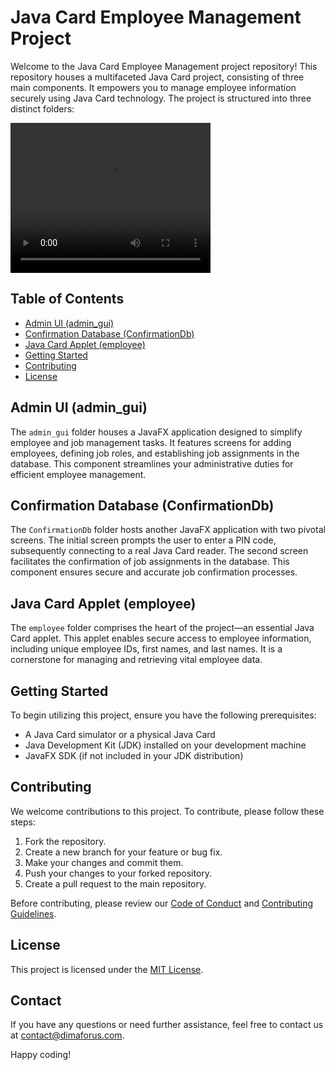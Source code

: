 # Java Card Employee Management Project

Welcome to the Java Card Employee Management project repository! This repository houses a multifaceted Java Card project, consisting of three main components. It empowers you to manage employee information securely using Java Card technology. The project is structured into three distinct folders:

<video width="320" height="240" controls>
  <source src="JavacardEmployee.mp4" type="video/mp4">
  Your browser does not support the video tag.
</video>

## Table of Contents

- [Admin UI (admin_gui)](#admin-ui-admin_gui)
- [Confirmation Database (ConfirmationDb)](#confirmation-database-confirmationdb)
- [Java Card Applet (employee)](#java-card-applet-employee)
- [Getting Started](#getting-started)
- [Contributing](#contributing)
- [License](#license)

## Admin UI (admin_gui)

The `admin_gui` folder houses a JavaFX application designed to simplify employee and job management tasks. It features screens for adding employees, defining job roles, and establishing job assignments in the database. This component streamlines your administrative duties for efficient employee management.

## Confirmation Database (ConfirmationDb)

The `ConfirmationDb` folder hosts another JavaFX application with two pivotal screens. The initial screen prompts the user to enter a PIN code, subsequently connecting to a real Java Card reader. The second screen facilitates the confirmation of job assignments in the database. This component ensures secure and accurate job confirmation processes.

## Java Card Applet (employee)

The `employee` folder comprises the heart of the project—an essential Java Card applet. This applet enables secure access to employee information, including unique employee IDs, first names, and last names. It is a cornerstone for managing and retrieving vital employee data.

## Getting Started

To begin utilizing this project, ensure you have the following prerequisites:

- A Java Card simulator or a physical Java Card
- Java Development Kit (JDK) installed on your development machine
- JavaFX SDK (if not included in your JDK distribution)

## Contributing

We welcome contributions to this project. To contribute, please follow these steps:

1. Fork the repository.
2. Create a new branch for your feature or bug fix.
3. Make your changes and commit them.
4. Push your changes to your forked repository.
5. Create a pull request to the main repository.

Before contributing, please review our [Code of Conduct](CODE_OF_CONDUCT.md) and [Contributing Guidelines](CONTRIBUTING.md).

## License

This project is licensed under the [MIT License](LICENSE).

## Contact

If you have any questions or need further assistance, feel free to contact us at contact@dimaforus.com.

Happy coding!
